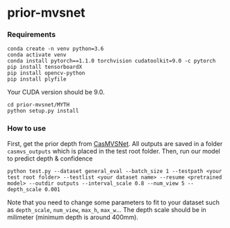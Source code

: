 # prior-mvsnet
### Requirements
    conda create -n venv python=3.6
    conda activate venv
    conda install pytorch==1.1.0 torchvision cudatoolkit=9.0 -c pytorch
    pip install tensorboardX
    pip install opencv-python
    pip install plyfile

Your CUDA version should be 9.0. 

    cd prior-mvsnet/MYTH
    python setup.py install

### How to use 
First, get the prior depth from [CasMVSNet](https://github.com/alibaba/cascade-stereo/tree/master/CasMVSNet).
All outputs are saved in a folder `casmvs_outputs` which is placed in the test root folder.
Then, run our model to predict depth & confidence

    python test.py --dataset general_eval --batch_size 1 --testpath <your test root folder> --testlist <your dataset name> --resume <pretrained model> --outdir outputs --interval_scale 0.8 --num_view 5 --depth_scale 0.001

Note that you need to change some parameters to fit to your dataset such as `depth_scale`, `num_view`, `max_h`, `max_w`... 
The depth scale should be in milimeter (minimum depth is around 400mm).
